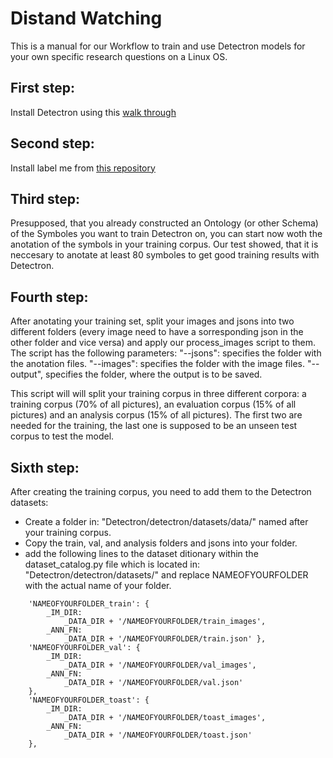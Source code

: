 # Distand Watching
This is a manual for our Workflow to train and use Detectron models for your own specific research questions on a Linux OS. 

## First step:
Install Detectron using this [walk through](https://github.com/passau-centre-for-ehumanities/visual_media/edit/master/howtos/install_detectron.md)

## Second step:
Install label me from [this repository](https://github.com/wkentaro/labelme)

## Third step:
Presupposed, that you already constructed an Ontology (or other Schema) of the Symboles you want to train Detectron on, you can start now woth the anotation of the symbols in your training corpus. Our test showed, that it is neccesary to anotate at least 80 symboles to get good training results with Detectron. 

## Fourth step:
After anotating your training set, split your images and jsons into two different folders (every image need to have a sorresponding json in the other folder and vice versa) and apply our process_images script to them.
The script has the following parameters:
"--jsons": specifies the folder with the anotation files.
"--images": specifies the folder with the image files.
"--output", specifies the folder, where the output is to be saved.

This script will will split your training corpus in three different corpora: a training corpus (70% of all pictures), an evaluation corpus (15% of all pictures) and an analysis corpus (15% of all pictures). The first two are needed for the training, the last one is supposed to be an unseen test corpus to test the model.

## Sixth step:

After creating the training corpus, you need to add them to the Detectron datasets:
- Create a folder in: "Detectron/detectron/datasets/data/" named after your training corpus.
- Copy the train, val, and analysis folders and jsons into your folder.
- add the following lines to the dataset ditionary within the dataset_catalog.py file which is located in: "Detectron/detectron/datasets/" and replace NAMEOFYOURFOLDER with the actual name of your folder.
```
    'NAMEOFYOURFOLDER_train': { 
        _IM_DIR: 
            _DATA_DIR + '/NAMEOFYOURFOLDER/train_images',
        _ANN_FN: 
            _DATA_DIR + '/NAMEOFYOURFOLDER/train.json' }, 
    'NAMEOFYOURFOLDER_val': { 
        _IM_DIR: 
            _DATA_DIR + '/NAMEOFYOURFOLDER/val_images', 
        _ANN_FN: 
            _DATA_DIR + '/NAMEOFYOURFOLDER/val.json' 
    },
    'NAMEOFYOURFOLDER_toast': { 
        _IM_DIR: 
            _DATA_DIR + '/NAMEOFYOURFOLDER/toast_images', 
        _ANN_FN: 
            _DATA_DIR + '/NAMEOFYOURFOLDER/toast.json' 
    },
```
